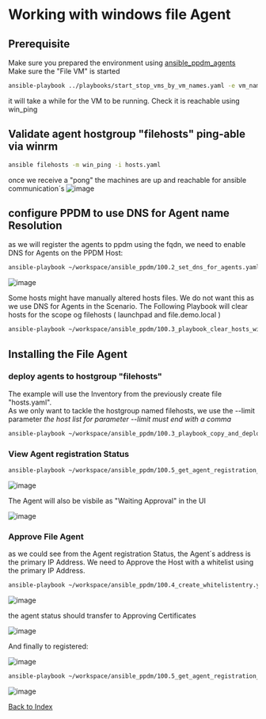 # Working with windows file Agent
## Prerequisite

Make sure you prepared the environment using [ansible_ppdm_agents](./01.0_ansible_ppdm_agents.md)   
Make sure the "File VM" is started
```bash
ansible-playbook ../playbooks/start_stop_vms_by_vm_names.yaml -e vm_names='file' -e state=start
```
it will take a while for the VM to be running. Check it is reachable using win_ping

## Validate agent hostgroup "filehosts"  ping-able via winrm

```bash
ansible filehosts -m win_ping -i hosts.yaml
```
once we receive a "pong" the machines are up and reachable for ansible communication´s
![image](https://github.com/bob-builds-labs/bob-builds-labs.github.io/assets/8255007/68bd0577-16bd-46d2-b95e-33c34b5f0200)

## configure PPDM to use DNS for Agent name Resolution
as we will register the agents to ppdm using the fqdn, we need to enable DNS for Agents on the PPDM Host:

```bash
ansible-playbook ~/workspace/ansible_ppdm/100.2_set_dns_for_agents.yaml
```
![image](https://github.com/bob-builds-labs/bob-builds-labs.github.io/assets/8255007/9c6a36ed-b1b8-4a81-9ac2-bc2b717a04b9)

Some hosts might have manually altered hosts files. We do not want this as we use DNS for Agents in the Scenario.
The Following Playbook will clear hosts for the scope og filehosts ( launchpad and file.demo.local )

```bash
ansible-playbook ~/workspace/ansible_ppdm/100.3_playbook_clear_hosts_windows_agent.yaml -i hosts.yaml --limit filehosts,
```


## Installing the File Agent

### deploy agents to hostgroup "filehosts"
The example will use the Inventory from the previously create file "hosts.yaml".  
As we only want to tackle the hostgroup named filehosts, we use the --limit parameter
*the host list for parameter --limit must end with a comma*

```bash
ansible-playbook ~/workspace/ansible_ppdm/100.3_playbook_copy_and_deploy_windows_agent.yaml -i hosts.yaml --limit filehosts, 
```



### View Agent registration Status

```bash
ansible-playbook ~/workspace/ansible_ppdm/100.5_get_agent_registration_status.yaml
```

![image](https://github.com/bob-builds-labs/bob-builds-labs.github.io/assets/8255007/96b2e7b0-a322-42e4-8545-503f020cbee8)


The Agent will also be visbile as "Waiting Approval" in the UI

![image](https://github.com/bob-builds-labs/bob-builds-labs.github.io/assets/8255007/c5a7bbe9-bd6f-41de-a582-598fa0bf8948)

### Approve File Agent
as we could see from the Agent registration Status, the Agent´s address is the primary IP Address.  We need to Approve the Host with a whitelist using the primary IP Address.

```bash
ansible-playbook ~/workspace/ansible_ppdm/100.4_create_whitelistentry.yaml -e "host_list=192.168.1.107,192.168.1.2"
```

![image](https://github.com/bob-builds-labs/bob-builds-labs.github.io/assets/8255007/6eec6280-028a-43f6-be00-51a94b4f5add)


the agent status should transfer to Approving Certificates

![image](https://github.com/bob-builds-labs/bob-builds-labs.github.io/assets/8255007/234ccecf-e136-43ab-b337-f6777205b993)

And finally to registered:

![image](https://github.com/bob-builds-labs/bob-builds-labs.github.io/assets/8255007/b5d3bf8f-48b9-4462-83ef-ed062291a3d2)

```bash
ansible-playbook ~/workspace/ansible_ppdm/100.5_get_agent_registration_status.yaml
```

![image](https://github.com/bob-builds-labs/bob-builds-labs.github.io/assets/8255007/ba178dcc-d961-4437-82b8-9246fd7282df)

[Back to Index](./index.md#ansible-labs-for-bob-the-builder-2024)
